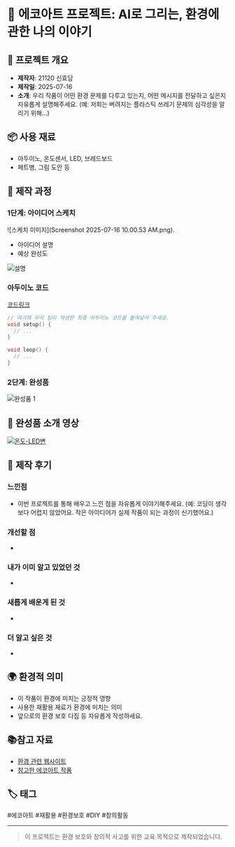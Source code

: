 # 🌱 에코아트 프로젝트: AI로 그리는, 환경에 관한 나의 이야기


## 📖 프로젝트 개요
- **제작자**: 21120 신효담
- **제작일**: 2025-07-16
- **소개**: 우리 작품이 어떤 환경 문제를 다루고 있는지, 어떤 메시지를 전달하고 싶은지 자유롭게 설명해주세요.
(예: 저희는 버려지는 플라스틱 쓰레기 문제의 심각성을 알리기 위해...)


## 📦 사용 재료
- 아두이노, 온도센서, LED, 브레드보드
- 페트병, 그림 도안 등


## 🔧 제작 과정


### 1단계: 아이디어 스케치
![스케치 이미지](Screenshot 2025-07-16 10.00.53 AM.png).
- 아이디어 설명
- 예상 완성도

![설명](img/회로도.png)

### 아두이노 코드
[코드링크](https://github.com/zzeromin/eco-art-project/)

```cpp
// 여기에 우리 팀이 작성한 최종 아두이노 코드를 붙여넣어 주세요.
void setup() {
  // ...
}

void loop() {
  // ...
}
```


### 2단계: 완성품
![완성품 1](img/친환경온도모니터스타일의페트병.png)
## 🎯 완성품 소개 영상
[![온도-LED변](https://img.youtube.com/vi/9K9Y-W1CK3E/0.jpg)](https://www.youtube.com/shorts/9K9Y-W1CK3E) 



## 💭 제작 후기
### 느낀점
- 이번 프로젝트를 통해 배우고 느낀 점을 자유롭게 이야기해주세요.
(예: 코딩이 생각보다 어렵지 않았어요. 작은 아이디어가 실제 작품이 되는 과정이 신기했어요.)

### 개선할 점
- 

### 내가 이미 알고 있었던 것
- 

### 새롭게 배운게 된 것
- 

### 더 알고 싶은 것
- 

## 🌍 환경적 의미
- 이 작품이 환경에 미치는 긍정적 영향
- 사용한 재활용 재료가 환경에 미치는 의미
- 앞으로의 환경 보호 다짐 등 자유롭게 작성하세요.


## 📚참고 자료
- [환경 관련 웹사이트](링크)
- [참고한 에코아트 작품](링크)


## 🏷️ 태그
#에코아트 #재활용 #환경보호 #DIY #창의활동

---

> 이 프로젝트는 환경 보호와 창의적 사고를 위한 교육 목적으로 제작되었습니다.
